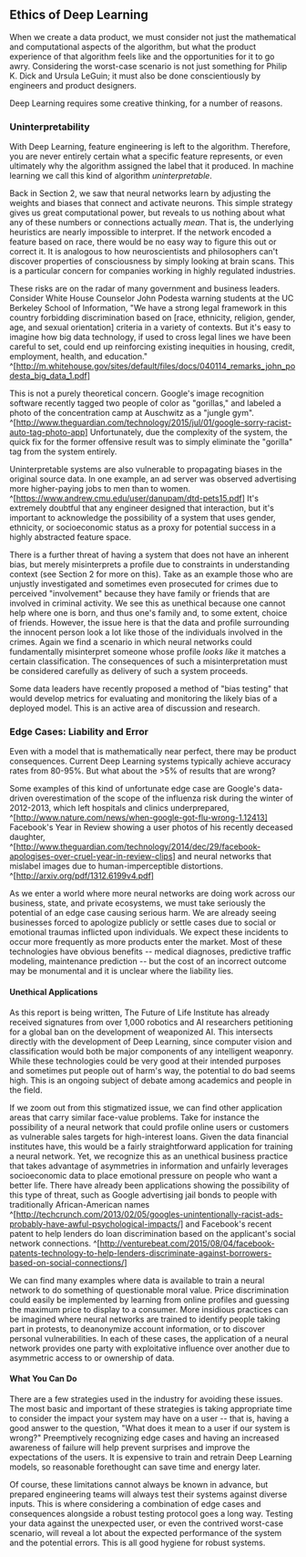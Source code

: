 ## Ethics of Deep Learning

When we create a data product, we must consider not just the mathematical and
computational aspects of the algorithm, but what the product experience of that
algorithm feels like and the opportunities for it to go awry. Considering the
worst-case scenario is not just something for Philip K. Dick and Ursula LeGuin; it
must also be done conscientiously by engineers and product designers.

Deep Learning requires some creative thinking, for a number of reasons.

### Uninterpretability

With Deep Learning, feature engineering is left to the algorithm. Therefore, you
are never entirely certain what a specific feature represents, or even
ultimately why the algorithm assigned the label that it produced. In machine
learning we call this kind of algorithm _uninterpretable_.

Back in Section 2, we saw that neural networks learn by adjusting the weights and
biases that connect and activate neurons. This simple strategy gives us great
computational power, but reveals to us nothing about what any of these numbers
or connections actually _mean_. That is, the underlying heuristics are nearly
impossible to interpret. If the network encoded a feature based on race, there
would be no easy way to figure this out or correct it. It is analogous to how
neuroscientists and philosophers can't discover properties of consciousness by
simply looking at brain scans. This is a particular concern for companies
working in highly regulated industries.

These risks are on the radar of many government and business leaders. Consider
White House Counselor John Podesta warning students at the UC Berkeley School of
Information, "We have a strong legal framework in this country forbidding
discrimination based on [race, ethnicity, religion, gender, age, and sexual
orientation] criteria in a variety of contexts. But it's easy to imagine how big
data technology, if used to cross legal lines we have been careful to set, could
end up reinforcing existing inequities in housing, credit, employment, health,
and education."
^[http://m.whitehouse.gov/sites/default/files/docs/040114_remarks_john_podesta_big_data_1.pdf]

This is not a purely theoretical concern. Google's image recognition software
recently tagged two people of color as "gorillas," and labeled a photo of the
concentration camp at Auschwitz as a "jungle gym".
^[http://www.theguardian.com/technology/2015/jul/01/google-sorry-racist-auto-tag-photo-app]
Unfortunately, due the complexity of the system, the quick fix for the former
offensive result was to simply eliminate the "gorilla" tag from the system entirely.

Uninterpretable systems are also vulnerable to propagating biases in the
original source data. In one example, an ad server was observed advertising more
higher-paying jobs to men than to women.
^[https://www.andrew.cmu.edu/user/danupam/dtd-pets15.pdf] It's extremely
doubtful that any engineer designed that interaction, but it's important to
acknowledge the possibility of a system that uses gender, ethnicity, or
socioeconomic status as a proxy for potential success in a highly abstracted
feature space.

There is a further threat of having a system that does not have an inherent
bias, but merely misinterprets a profile due to constraints in understanding
context (see Section 2 for more on this). Take as an example those who are
unjustly investigated and sometimes even prosecuted for crimes due to perceived
"involvement" because they have family or friends that are involved in criminal
activity. We see this as unethical because one cannot help where one is born,
and thus one's family and, to some extent, choice of friends. However, the issue
here is that the data and profile surrounding the innocent person look a lot
like those of the individuals involved in the crimes. Again we find a scenario
in which neural networks could fundamentally misinterpret someone whose profile
_looks like_ it matches a certain classification. The consequences of such a
misinterpretation must be considered carefully as delivery of such a system
proceeds.

Some data leaders have recently proposed a method of "bias testing" that would
develop metrics for evaluating and monitoring the likely bias of a deployed
model. This is an active area of discussion and research.

### Edge Cases: Liability and Error

Even with a model that is mathematically near perfect, there may be product
consequences. Current Deep Learning systems typically achieve accuracy rates
from 80-95%. But what about the >5% of results that are wrong?

Some examples of this kind of unfortunate edge case are Google's data-driven
overestimation of the scope of the influenza risk during the winter of
2012-2013, which left hospitals and clinics underprepared,
^[http://www.nature.com/news/when-google-got-flu-wrong-1.12413]
Facebook's Year in Review showing a user photos of his recently deceased
daughter,
^[http://www.theguardian.com/technology/2014/dec/29/facebook-apologises-over-cruel-year-in-review-clips]
and neural networks that mislabel images due to human-imperceptible distortions.
^[http://arxiv.org/pdf/1312.6199v4.pdf]

As we enter a world where more neural networks are doing work across
our business, state, and private ecosystems, we must take seriously the
potential of an edge case causing serious harm. We are already seeing businesses
forced to apologize publicly or settle cases due to social or emotional
traumas inflicted upon individuals. We expect these incidents to occur more frequently
as more products enter the market. Most of these technologies have obvious
benefits -- medical diagnoses, predictive traffic modeling, maintenance
prediction -- but the cost of an incorrect outcome may be monumental and it is
unclear where the liability lies.

#### Unethical Applications

As this report is being written, The Future of Life Institute has already
received signatures from over 1,000 robotics and AI researchers petitioning for
a global ban on the development of weaponized AI. This intersects directly with
the development of Deep Learning, since computer vision and classification would
both be major components of any intelligent weaponry. While these technologies
could be very good at their intended purposes and sometimes put people out of
harm's way, the potential to do bad seems high. This is an ongoing subject
of debate among academics and people in the field.

If we zoom out from this stigmatized issue, we can find other application areas
that carry similar face-value problems. Take for instance the possibility of a
neural network that could profile online users or customers as vulnerable sales
targets for high-interest loans. Given the data financial institutes have, this
would be a fairly straightforward application for training a neural network.
Yet, we recognize this as an unethical business practice that takes advantage of asymmetries in
information and unfairly leverages socioeconomic data to place emotional pressure on
people who want a better life. There have already been applications showing
the possibility of this type of threat, such as Google advertising jail bonds to people
with traditionally African-American names
^[http://techcrunch.com/2013/02/05/googles-unintentionally-racist-ads-probably-have-awful-psychological-impacts/]
and Facebook's recent patent to help lenders do loan discrimination based on the applicant's social
network connections.
^[http://venturebeat.com/2015/08/04/facebook-patents-technology-to-help-lenders-discriminate-against-borrowers-based-on-social-connections/]

We can find many examples where data is available to train a neural network to
do something of questionable moral value. Price discrimination could easily be 
implemented by learning from online profiles and guessing the maximum price to
display to a consumer. More insidious practices can be imagined where neural
networks are trained to identify people taking part in protests, to
deanonymize account information, or to discover personal vulnerabilities. In
each of these cases, the application of a neural network provides one party
with exploitative influence over another due to asymmetric access to or
ownership of data.

#### What You Can Do

There are a few strategies used in the industry for avoiding these issues. The
most basic and important of these strategies is taking appropriate time to
consider the impact your system may have on a user -- that is, having a good
answer to the question, "What does it mean to a user if our system is wrong?"
Preemptively recognizing edge cases and having an increased awareness of failure
will help prevent surprises and improve the expectations of the users. It is
expensive to train and retrain Deep Learning models, so reasonable forethought
can save time and energy later.

Of course, these limitations cannot always be known in advance, but prepared
engineering teams will always test their systems against diverse inputs. This is
where considering a combination of edge cases and consequences alongside a
robust testing protocol goes a long way. Testing your data against the
unexpected user, or even the contrived worst-case scenario, will reveal a lot
about the expected performance of the system and the potential errors. This is
all good hygiene for robust systems.
